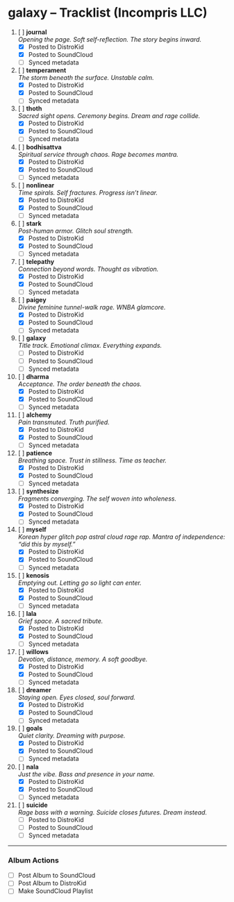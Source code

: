 # galaxy – Tracklist (Incompris LLC)

1. [ ] **journal**  
   _Opening the page. Soft self-reflection. The story begins inward._  
   - [x] Posted to DistroKid  
   - [x] Posted to SoundCloud  
   - [ ] Synced metadata  

2. [ ] **temperament**  
   _The storm beneath the surface. Unstable calm._  
   - [x] Posted to DistroKid  
   - [x] Posted to SoundCloud  
   - [ ] Synced metadata  

3. [ ] **thoth**  
   _Sacred sight opens. Ceremony begins. Dream and rage collide._  
   - [x] Posted to DistroKid  
   - [x] Posted to SoundCloud  
   - [ ] Synced metadata  

4. [ ] **bodhisattva**  
   _Spiritual service through chaos. Rage becomes mantra._  
   - [x] Posted to DistroKid  
   - [x] Posted to SoundCloud  
   - [ ] Synced metadata  

5. [ ] **nonlinear**  
   _Time spirals. Self fractures. Progress isn’t linear._  
   - [x] Posted to DistroKid  
   - [x] Posted to SoundCloud  
   - [ ] Synced metadata  

6. [ ] **stark**  
   _Post-human armor. Glitch soul strength._  
   - [x] Posted to DistroKid  
   - [x] Posted to SoundCloud  
   - [ ] Synced metadata  

7. [ ] **telepathy**  
   _Connection beyond words. Thought as vibration._  
   - [x] Posted to DistroKid  
   - [x] Posted to SoundCloud  
   - [ ] Synced metadata  

8. [ ] **paigey**  
   _Divine feminine tunnel-walk rage. WNBA glamcore._  
   - [x] Posted to DistroKid  
   - [x] Posted to SoundCloud  
   - [ ] Synced metadata  

9. [ ] **galaxy**  
   _Title track. Emotional climax. Everything expands._  
   - [ ] Posted to DistroKid  
   - [ ] Posted to SoundCloud  
   - [ ] Synced metadata  

10. [ ] **dharma**  
    _Acceptance. The order beneath the chaos._  
    - [x] Posted to DistroKid  
    - [x] Posted to SoundCloud  
    - [ ] Synced metadata  

11. [ ] **alchemy**  
    _Pain transmuted. Truth purified._  
    - [x] Posted to DistroKid  
    - [x] Posted to SoundCloud  
    - [ ] Synced metadata  

12. [ ] **patience**  
    _Breathing space. Trust in stillness. Time as teacher._  
    - [x] Posted to DistroKid  
    - [x] Posted to SoundCloud  
    - [ ] Synced metadata  

13. [ ] **synthesize**  
    _Fragments converging. The self woven into wholeness._  
    - [x] Posted to DistroKid  
    - [x] Posted to SoundCloud  
    - [ ] Synced metadata  

14. [ ] **myself**  
    _Korean hyper glitch pop astral cloud rage rap. Mantra of independence: “did this by myself.”_  
    - [x] Posted to DistroKid  
    - [x] Posted to SoundCloud  
    - [ ] Synced metadata  

15. [ ] **kenosis**  
    _Emptying out. Letting go so light can enter._  
    - [x] Posted to DistroKid  
    - [x] Posted to SoundCloud  
    - [ ] Synced metadata  

16. [ ] **lala**  
    _Grief space. A sacred tribute._  
    - [x] Posted to DistroKid  
    - [x] Posted to SoundCloud  
    - [ ] Synced metadata  

17. [ ] **willows**  
    _Devotion, distance, memory. A soft goodbye._  
    - [x] Posted to DistroKid  
    - [x] Posted to SoundCloud  
    - [ ] Synced metadata  

18. [ ] **dreamer**  
    _Staying open. Eyes closed, soul forward._  
    - [x] Posted to DistroKid  
    - [x] Posted to SoundCloud  
    - [ ] Synced metadata  

19. [ ] **goals**  
    _Quiet clarity. Dreaming with purpose._  
    - [x] Posted to DistroKid  
    - [x] Posted to SoundCloud  
    - [ ] Synced metadata  

20. [ ] **nala**  
    _Just the vibe. Bass and presence in your name._  
    - [x] Posted to DistroKid  
    - [x] Posted to SoundCloud  
    - [ ] Synced metadata  

21. [ ] **suicide**  
    _Rage bass with a warning. Suicide closes futures. Dream instead._  
    - [ ] Posted to DistroKid  
    - [ ] Posted to SoundCloud  
    - [ ] Synced metadata  

---

### Album Actions
- [ ] Post Album to SoundCloud  
- [ ] Post Album to DistroKid  
- [ ] Make SoundCloud Playlist  
